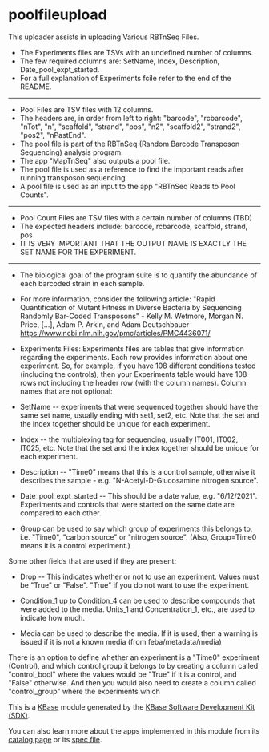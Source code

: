 # poolfileupload

This uploader assists in uploading Various RBTnSeq Files. 
* The Experiments files are TSVs with an undefined number of columns.
* The few required columns are: SetName, Index, Description, Date_pool_expt_started.
* For a full explanation of Experiments fcile refer to the end of the README.

---
* Pool Files are TSV files with 12 columns. 
* The headers are, in order from left to right: "barcode", "rcbarcode",
"nTot", "n", "scaffold", "strand", "pos", "n2", "scaffold2", "strand2", "pos2",
"nPastEnd".
* The pool file is part of the RBTnSeq (Random Barcode Transposon Sequencing)
analysis program. 
* The app "MapTnSeq" also outputs a pool file. 
* The pool file is used as a reference to find the important reads after 
running transposon sequencing. 
* A pool file is used as an input to the app "RBTnSeq Reads to Pool Counts".

---
* Pool Count Files are TSV files with a certain number of columns (TBD)
* The expected headers include: barcode, rcbarcode, scaffold, strand, pos 
* IT IS VERY IMPORTANT THAT THE OUTPUT NAME IS EXACTLY THE SET NAME FOR THE EXPERIMENT.

---
* The biological goal of the program suite is to quantify the abundance of each 
barcoded strain in each sample.


* For more information, consider the following article:
"Rapid Quantification of Mutant Fitness in Diverse Bacteria by 
Sequencing Randomly Bar-Coded Transposons" - Kelly M. Wetmore, Morgan N. Price, 
[...], Adam P. Arkin, and Adam Deutschbauer
https://www.ncbi.nlm.nih.gov/pmc/articles/PMC4436071/







* Experiments Files:
Experiments files are tables that give information regarding the experiments. Each row
provides information about one experiment. So, for example, if you have 108 different
conditions tested (including the controls), then your Experiments table would have
108 rows not including the header row (with the column names). Column names
that are not optional:

* SetName -- experiments that were sequenced together should have the same set name, usually ending with set1, set2, etc. Note that the set and the index together should be unique for each experiment.

* Index -- the multiplexing tag for sequencing, usually IT001, IT002, IT025, etc. Note that the set and the index together should be unique for each experiment.

* Description -- "Time0" means that this is a control sample, otherwise it describes the sample - e.g. "N-Acetyl-D-Glucosamine nitrogen source".
                
* Date_pool_expt_started -- This should be a date value, e.g. "6/12/2021". Experiments and controls that were started on the same date are compared to each other.

* Group can be used to say which group of experiments this belongs to, i.e. "Time0", "carbon source" or "nitrogen source". (Also, Group=Time0 means it is a control experiment.)

Some other fields that are used if they are present:

* Drop -- This indicates whether or not to use an experiment. Values must be "True" or "False". "True" if you do not want to use the experiment.

* Condition_1 up to Condition_4 can be used to describe compounds that were added to the media. Units_1 and Concentration_1, etc., are used to indicate how much.

* Media can be used to describe the media. If it is used, then a warning is issued if it is not a known media (from feba/metadata/media)




There is an option to define whether an experiment is a "Time0" experiment (Control), 
    and which control group it belongs to by creating a column called "control_bool"
    where the values would be "True" if it is a control, and "False" otherwise. 
    And then you would also need to create a column called "control_group"
    where the experiments which
    
    


This is a [KBase](https://kbase.us) module generated by the [KBase Software Development Kit (SDK)](https://github.com/kbase/kb_sdk).


You can also learn more about the apps implemented in this module from its [catalog page](https://narrative.kbase.us/#catalog/modules/poolfileupload) or its [spec file]($module_name.spec).



